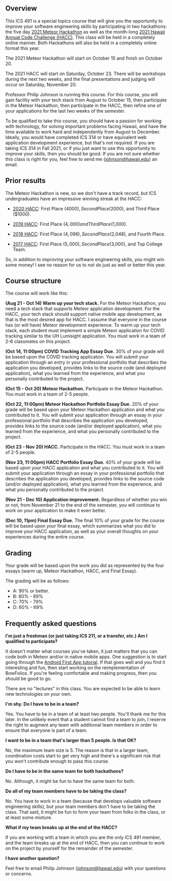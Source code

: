 ## Overview

This ICS 491 is a special topics course that will give you the opportunity to improve your software engineering skills by participating in two hackathons: the five day [2021 Meteor Hackathon](https://impact.meteor.com/hackathon) as well as the month-long [2021 Hawaii Annual Code Challenge (HACC)](http://hacc.hawaii.gov/). This class will be held in a completely online manner. Both Hackathons will also be held in a completely online format this year.

The 2021 Meteor Hackathon will start on October 15 and finish on October 20.

The 2021 HACC will start on Saturday, October 23.  There will be workshops during the next two weeks, and the final presentations and judging will occur on Saturday, November 20.

Professor Philip Johnson is running this course. For this course, you will gain facility with your tech stack from August to October 15, then participate in the Meteor Hackathon, then participate in the HACC, then refine one of your applications for the last two weeks of the semester.

To be qualified to take this course, you should have a passion for working with technology, for solving important problems facing Hawaii, and have the time available to work hard and independently from August to December. Ideally, you would have completed ICS 314 or have equivalent web application development experience, but that's not required. If you are taking ICS 314 in Fall 2021, or if you just want to use this opportunity to improve your skills, then you should be good.  If you are not sure whether this class is right for you, feel free to send me (johnson@hawaii.edu) an email.

## Prior results

The Meteor Hackathon is new, so we don't have a track record, but ICS undergraduates have an impressive winning streak at the HACC:

  * [2020 HACC](https://www.ics.hawaii.edu/2020/11/ics-students-sweep-hawaii-annual-code-challenge-again/): First Place ($4000), Second Place ($2000), and Third Place ($1000).

   * [2019 HACC](https://www.ics.hawaii.edu/2019/11/ics-students-win-big-at-hacc/): First Place ($4,000) and Third Place ($1,000).

   * [2018 HACC](http://www.ics.hawaii.edu/2018/11/ics-students-win-big-at-2018-hawaii-annual-code-challenge/): First Place ($4,096), Second Place ($2,048), and Fourth Place.

   * [2017 HACC](http://www.ics.hawaii.edu/2017/09/ics-teams-win-big-at-hawaii-annual-code-challenge/): First Place ($5,000), Second Place ($3,000), and Top College Team.

So, in addition to improving your software engineering skills, you might win some money! I see no reason for us to not do just as well or better this year.

## Course structure

The course will work like this:

**(Aug 21 - Oct 14) Warm up your tech stack.** For the Meteor Hackathon, you need a tech stack that supports Meteor application development.  For the HACC, your tech stack should support native mobile app development, as that is the most desired app for HACC.  I assume that everyone in the course has (or will have) Meteor development experience. To warm up your tech stack, each student must implement a simple Meteor application for COVID tracking similar to the UH Lumisight application. You must work in a team of 2-6 classmates on this project.

**(Oct 14, 11:00pm) COVID Tracking App Essay Due.** 30% of your grade will be based upon the COVID tracking application. You will submit your application through an entry in your professional portfolio that describes the application you developed, provides links to the source code (and deployed application), what you learned from the experience, and what you personally contributed to the project.

**(Oct 15 - Oct 20)  Meteor Hackathon.** Participate in the Meteor Hackathon. You must work in a team of 2-5 people.

**(Oct 22, 11:00pm) Meteor Hackathon Portfolio Essay Due.** 20% of your grade will be based upon your Meteor Hackathon application and what you contributed to it. You will submit your application through an essay in your professional portfolio that describes the application you developed, provides links to the source code (and/or deployed application), what you learned from the experience, and what you personally contributed to the project.

**(Oct 23 - Nov 20) HACC.** Participate in the HACC.  You must work in a team of 2-5 people.

**(Nov 23, 11:00pm) HACC Portfolio Essay Due.** 40% of your grade will be based upon your HACC application and what you contributed to it. You will submit your application through an essay in your professional portfolio that describes the application you developed, provides links to the source code (and/or deployed application), what you learned from the experience, and what you personally contributed to the project.

**(Nov 21 - Dec 10) Application improvement.** Regardless of whether you win or not, from November 21 to the end of the semester, you will continue to work on your application to make it even better.

**(Dec 10, 11pm) Final Essay Due.** The final 10% of your grade for the course will be based upon your final essay, which summarizes what you did to improve your HACC application, as well as your overall thoughts on your experiences during the entire course.

## Grading

Your grade will be based upon the work you did as represented by the four essays (warm up, Meteor Hackathon, HACC, and Final Essay).

The grading will be as follows:

* A: 90% or better.
* B: 80% - 89%
* C: 70% - 79%
* D: 60% - 69%

## Frequently asked questions

**I'm just a freshman (or just taking ICS 211, or a transfer, etc.)  Am I qualified to participate?**

It doesn't matter what courses you've taken, it just matters that you can code both in Meteor and/or in native mobile apps. One suggestion is to start going through the [Android First App tutorial](https://developer.android.com/training/basics/firstapp).  If that goes well and you find it interesting and fun, then start working on the reimplementation of BowFolios. If you're feeling comfortable and making progress, then you should be good to go.

There are no "lectures" in this class. You are expected to be able to learn new technologies on your own.

**I'm shy. Do I have to be in a team?**

Yes.  You have to be in a team of at least two people. You'll thank me for this later. In the unlikely event that a student cannot find a team to join, I reserve the right to augment any team with additional team members in order to ensure that everyone is part of a team.

**I want to be in a team that's larger than 5 people. Is that OK?**

No, the maximum team size is 5. The reason is that in a larger team, coordination costs start to get very high and there's a significant risk that you won't contribute enough to pass this course.

**Do I have to be in the same team for both hackathons?**

No. Although, it might be fun to have the same team for both.

**Do all of my team members have to be taking the class?**

No. You have to work in a team (because that develops valuable software engineering skills), but your team members don't have to be taking the class. That said, it might be fun to form your team from folks in the class, or at least some mixture.

**What if my team breaks up at the end of the HACC?**

If you are working with a team in which you are the only ICS 491 member, and the team breaks up at the end of HACC, then you can continue to work on the project by yourself for the remainder of the semester.

**I have another question?**

Feel free to email Philip Johnson (johnson@hawaii.edu) with your questions or concerns.


